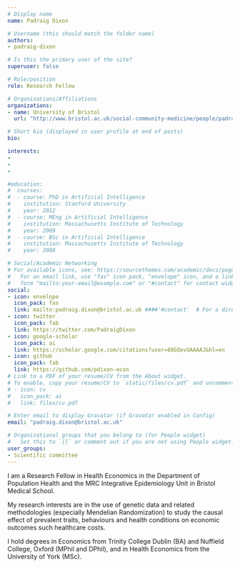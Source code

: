 ```yaml
---
# Display name
name: Padraig Dixon

# Username (this should match the folder name)
authors:
- padraig-dixon

# Is this the primary user of the site?
superuser: false

# Role/position
role: Research Fellow 

# Organizations/Affiliations
organizations:
- name: University of Bristol
  url: "http://www.bristol.ac.uk/social-community-medicine/people/padraig-c-dixon/overview.html"

# Short bio (displayed in user profile at end of posts)
bio: 

interests:
- 
- 
- 

#education:
#  courses:
#  - course: PhD in Artificial Intelligence
#    institution: Stanford University
#    year: 2012
#  - course: MEng in Artificial Intelligence
#    institution: Massachusetts Institute of Technology
#    year: 2009
#  - course: BSc in Artificial Intelligence
#    institution: Massachusetts Institute of Technology
#    year: 2008

# Social/Academic Networking
# For available icons, see: https://sourcethemes.com/academic/docs/page-builder/#icons
#   For an email link, use "fas" icon pack, "envelope" icon, and a link in the
#   form "mailto:your-email@example.com" or "#contact" for contact widget.
social:
- icon: envelope
  icon_pack: fas
  link: mailto:padraig.dixon@bristol.ac.uk ####'#contact'  # For a direct email link, use "mailto:test@example.org".
- icon: twitter
  icon_pack: fab
  link: https://twitter.com/PadraigDixon
- icon: google-scholar
  icon_pack: ai
  link: https://scholar.google.com/citations?user=88GQovUAAAAJ&hl=en
- icon: github
  icon_pack: fab
  link: https://github.com/pdixon-econ
# Link to a PDF of your resume/CV from the About widget.
# To enable, copy your resume/CV to `static/files/cv.pdf` and uncomment the lines below.
# - icon: cv
#   icon_pack: ai
#   link: files/cv.pdf

# Enter email to display Gravatar (if Gravatar enabled in Config)
email: "padraig.dixon@bristol.ac.uk"

# Organizational groups that you belong to (for People widget)
#   Set this to `[]` or comment out if you are not using People widget.
user_groups:
- Scientific committee 
---
```


I am a Research Fellow in Health Economics in the Department of Population Health and the MRC Integrative Epidemiology Unit in Bristol Medical School. 

My research interests are in the use of genetic data and related methodologies (especially Mendelian Randomization) to study the causal effect of prevalent traits, behaviours and health conditions on economic outcomes such healthcare costs.  

I hold degrees in Economics from Trinity College Dublin (BA) and Nuffield College, Oxford (MPhil and DPhil), and in Health Economics from the University of York (MSc).
